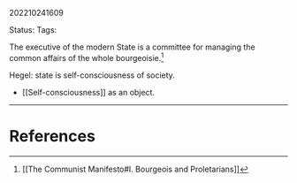 202210241609

Status: 
Tags: 

The executive of the modern State is a committee for managing the common affairs of the whole bourgeoisie.[^1]

Hegel: state is self-consciousness of society.
- [[Self-consciousness]] as an object.
---
# References

[^1]: [[The Communist Manifesto#I. Bourgeois and Proletarians]]
